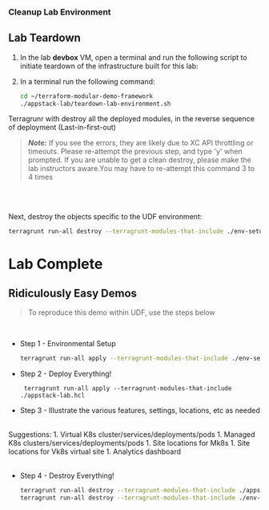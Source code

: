 ### Cleanup Lab Environment

## Lab Teardown

1. In the lab **devbox** VM, open a terminal and run the following script to initiate teardown of the infrastructure built for this lab:

1. In a terminal run the following command:

    ```bash
    cd ~/terraform-modular-demo-framework
    ./appstack-lab/teardown-lab-environment.sh 
    ```

Terragrunr with destroy all the deployed modules, in the reverse sequence of deployment (Last-in-first-out)

> ***Note:*** If you see the errors, they are likely due to XC API throttling or timeouts. Please re-attempt the previous step, and type 'y' when prompted. If you are unable to get a clean destroy, please make the lab instructors aware.You may have to re-attempt this command 3 to 4 times
<br/>
<br/>

Next, destroy the objects specific to the UDF environment:
<br/>
  ``` bash
  terragrunt run-all destroy --terragrunt-modules-that-include ./env-setup.hcl
  ```


# Lab Complete

## Ridiculously Easy Demos
>  To reproduce this demo within UDF, use the steps below

<br/>

* Step 1 - Environmental Setup

  ```bash
  terragrunt run-all apply --terragrunt-modules-that-include ./env-setup.hcl
  ```

* Step 2 - Deploy Everything!

  ```bash* Step 2 -
   terragrunt run-all apply --terragrunt-modules-that-include ./appstack-lab.hcl
  ```

* Step 3 - Illustrate the various features, settings, locations, etc as needed
<br/>
Suggestions:
1. Virtual K8s cluster/services/deployments/pods
1. Managed K8s clusters/services/deployments/pods
1. Site locations for Mk8s
1. Site locations for Vk8s virtual site
1. Analytics dashboard 
<br/> 
<br/>

* Step 4 - Destroy Everything! 
    ```bash
    terragrunt run-all destroy --terragrunt-modules-that-include ./appstack-lab.hcl
    terragrunt run-all destroy --terragrunt-modules-that-include ./env-setup.hcl 
    ```